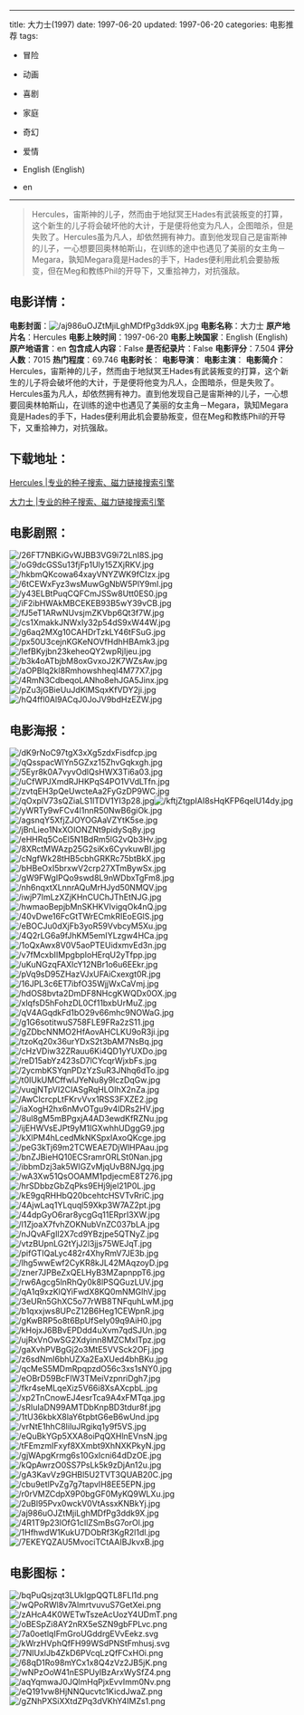 
---
title: 大力士(1997)
date: 1997-06-20
updated: 1997-06-20
categories: 电影推荐
tags:
- 冒险
- 动画
- 喜剧
- 家庭
- 奇幻
- 爱情

- English (English)
- en
---


> Hercules，宙斯神的儿子，然而由于地狱冥王Hades有武装叛变的打算，这个新生的儿子将会破坏他的大计，于是便将他变为凡人，企图暗杀，但是失败了。Hercules虽为凡人，却依然拥有神力。直到他发现自己是宙斯神的儿子，一心想要回奥林帕斯山，在训练的途中也遇见了美丽的女主角－Megara，孰知Megara竟是Hades的手下，Hades便利用此机会要胁叛变，但在Meg和教练Phil的开导下，又重拾神力，对抗强敌。

## **电影详情**：

**电影封面**：<img src="https://image.tmdb.org/t/p/w200/aj986uOJZtMjiLghMDfPg3ddk9X.jpg" alt="/aj986uOJZtMjiLghMDfPg3ddk9X.jpg" title="/aj986uOJZtMjiLghMDfPg3ddk9X.jpg">
**电影名称**：大力士
**原产地片名**：Hercules
**电影上映时间**：1997-06-20
**电影上映国家**：English (English)
**原产地语言**：en
**包含成人内容**：False
**是否纪录片**：False
**电影评分**：7.504
**评分人数**：7015
**热门程度**：69.746
**电影时长**：
**电影导演**：
**电影主演**：
**电影简介**：Hercules，宙斯神的儿子，然而由于地狱冥王Hades有武装叛变的打算，这个新生的儿子将会破坏他的大计，于是便将他变为凡人，企图暗杀，但是失败了。Hercules虽为凡人，却依然拥有神力。直到他发现自己是宙斯神的儿子，一心想要回奥林帕斯山，在训练的途中也遇见了美丽的女主角－Megara，孰知Megara竟是Hades的手下，Hades便利用此机会要胁叛变，但在Meg和教练Phil的开导下，又重拾神力，对抗强敌。

## **下载地址**：
[Hercules |专业的种子搜索、磁力链接搜索引擎](https://movie.amd794.com:2083/?search=Hercules&ordering=&mode=match_phrase&page_size=10&page=1)

[大力士 |专业的种子搜索、磁力链接搜索引擎](https://movie.amd794.com:2083/?search=%E5%A4%A7%E5%8A%9B%E5%A3%AB&ordering=&mode=match_phrase&page_size=10&page=1)
 

## **电影剧照**：
<img src="https://image.tmdb.org/t/p/original/26FT7NBKiGvWJBB3VG9i72LnI8S.jpg" alt="/26FT7NBKiGvWJBB3VG9i72LnI8S.jpg" title="/26FT7NBKiGvWJBB3VG9i72LnI8S.jpg"><img src="https://image.tmdb.org/t/p/original/oG9dcGSSu13fjFp1Uly15ZXjRKV.jpg" alt="/oG9dcGSSu13fjFp1Uly15ZXjRKV.jpg" title="/oG9dcGSSu13fjFp1Uly15ZXjRKV.jpg"><img src="https://image.tmdb.org/t/p/original/hkbmQKcowa64xayVNYZWK9fCIzx.jpg" alt="/hkbmQKcowa64xayVNYZWK9fCIzx.jpg" title="/hkbmQKcowa64xayVNYZWK9fCIzx.jpg"><img src="https://image.tmdb.org/t/p/original/6tCEWxFyz3wsMuwGgNbW5PlY9mI.jpg" alt="/6tCEWxFyz3wsMuwGgNbW5PlY9mI.jpg" title="/6tCEWxFyz3wsMuwGgNbW5PlY9mI.jpg"><img src="https://image.tmdb.org/t/p/original/y43ELBtPuqCQFCmJSSw8Utt0ES0.jpg" alt="/y43ELBtPuqCQFCmJSSw8Utt0ES0.jpg" title="/y43ELBtPuqCQFCmJSSw8Utt0ES0.jpg"><img src="https://image.tmdb.org/t/p/original/iF2ibHWAkMBCEKEB93B5wY39vCB.jpg" alt="/iF2ibHWAkMBCEKEB93B5wY39vCB.jpg" title="/iF2ibHWAkMBCEKEB93B5wY39vCB.jpg"><img src="https://image.tmdb.org/t/p/original/fJ5eT1ARwNUvsjmZKVbp6Qt3f7W.jpg" alt="/fJ5eT1ARwNUvsjmZKVbp6Qt3f7W.jpg" title="/fJ5eT1ARwNUvsjmZKVbp6Qt3f7W.jpg"><img src="https://image.tmdb.org/t/p/original/cs1XmakkJNWxIy32p54dS9xW44W.jpg" alt="/cs1XmakkJNWxIy32p54dS9xW44W.jpg" title="/cs1XmakkJNWxIy32p54dS9xW44W.jpg"><img src="https://image.tmdb.org/t/p/original/g6aq2MXg10CAHDrTzkLY46tFSuG.jpg" alt="/g6aq2MXg10CAHDrTzkLY46tFSuG.jpg" title="/g6aq2MXg10CAHDrTzkLY46tFSuG.jpg"><img src="https://image.tmdb.org/t/p/original/px50U3cejnKGKeNOVfHdhHBAmk3.jpg" alt="/px50U3cejnKGKeNOVfHdhHBAmk3.jpg" title="/px50U3cejnKGKeNOVfHdhHBAmk3.jpg"><img src="https://image.tmdb.org/t/p/original/lefBKyjbn23keheoQY2wpRjIjeu.jpg" alt="/lefBKyjbn23keheoQY2wpRjIjeu.jpg" title="/lefBKyjbn23keheoQY2wpRjIjeu.jpg"><img src="https://image.tmdb.org/t/p/original/b3k4oATbjbM8oxGvxoJ2K7WZsAw.jpg" alt="/b3k4oATbjbM8oxGvxoJ2K7WZsAw.jpg" title="/b3k4oATbjbM8oxGvxoJ2K7WZsAw.jpg"><img src="https://image.tmdb.org/t/p/original/aOPBIq2kl8RmhowshheqI4M77X7.jpg" alt="/aOPBIq2kl8RmhowshheqI4M77X7.jpg" title="/aOPBIq2kl8RmhowshheqI4M77X7.jpg"><img src="https://image.tmdb.org/t/p/original/4RmN3CdbeqoLANho8ehJGA5Jinx.jpg" alt="/4RmN3CdbeqoLANho8ehJGA5Jinx.jpg" title="/4RmN3CdbeqoLANho8ehJGA5Jinx.jpg"><img src="https://image.tmdb.org/t/p/original/pZu3jGBieUuJdKlMSqxKfVDY2ji.jpg" alt="/pZu3jGBieUuJdKlMSqxKfVDY2ji.jpg" title="/pZu3jGBieUuJdKlMSqxKfVDY2ji.jpg"><img src="https://image.tmdb.org/t/p/original/hQ4ffl0Al9ACqJ0JoJV9bdHzEZW.jpg" alt="/hQ4ffl0Al9ACqJ0JoJV9bdHzEZW.jpg" title="/hQ4ffl0Al9ACqJ0JoJV9bdHzEZW.jpg">

## **电影海报**：
<img src="https://image.tmdb.org/t/p/original/dK9rNoC97tgX3xXg5zdxFisdfcp.jpg" alt="/dK9rNoC97tgX3xXg5zdxFisdfcp.jpg" title="/dK9rNoC97tgX3xXg5zdxFisdfcp.jpg"><img src="https://image.tmdb.org/t/p/original/qQsspacWlYn5GZxz15ZhvGqkxgh.jpg" alt="/qQsspacWlYn5GZxz15ZhvGqkxgh.jpg" title="/qQsspacWlYn5GZxz15ZhvGqkxgh.jpg"><img src="https://image.tmdb.org/t/p/original/5Eyr8k0A7vyvOdlQsHWX3Ti6a03.jpg" alt="/5Eyr8k0A7vyvOdlQsHWX3Ti6a03.jpg" title="/5Eyr8k0A7vyvOdlQsHWX3Ti6a03.jpg"><img src="https://image.tmdb.org/t/p/original/uCfWPJXmdRJHKPqS4PO1VVdLTfn.jpg" alt="/uCfWPJXmdRJHKPqS4PO1VVdLTfn.jpg" title="/uCfWPJXmdRJHKPqS4PO1VVdLTfn.jpg"><img src="https://image.tmdb.org/t/p/original/zvtqEH3pQeUwcteAa2FyGzDP9WC.jpg" alt="/zvtqEH3pQeUwcteAa2FyGzDP9WC.jpg" title="/zvtqEH3pQeUwcteAa2FyGzDP9WC.jpg"><img src="https://image.tmdb.org/t/p/original/qOxplV73sQZiaLS1lTDV1YI3p28.jpg" alt="/qOxplV73sQZiaLS1lTDV1YI3p28.jpg" title="/qOxplV73sQZiaLS1lTDV1YI3p28.jpg"><img src="https://image.tmdb.org/t/p/original/kftjZtgpIAI8sHqKFP6qelU14dy.jpg" alt="/kftjZtgpIAI8sHqKFP6qelU14dy.jpg" title="/kftjZtgpIAI8sHqKFP6qelU14dy.jpg"><img src="https://image.tmdb.org/t/p/original/yWRTy9wFCv4l1nnR50NwB6giOk.jpg" alt="/yWRTy9wFCv4l1nnR50NwB6giOk.jpg" title="/yWRTy9wFCv4l1nnR50NwB6giOk.jpg"><img src="https://image.tmdb.org/t/p/original/agsnqY5XfjZJOYOGAaVZYtK5se.jpg" alt="/agsnqY5XfjZJOYOGAaVZYtK5se.jpg" title="/agsnqY5XfjZJOYOGAaVZYtK5se.jpg"><img src="https://image.tmdb.org/t/p/original/jBnLieo1NxXOIONZNt9pidySq8y.jpg" alt="/jBnLieo1NxXOIONZNt9pidySq8y.jpg" title="/jBnLieo1NxXOIONZNt9pidySq8y.jpg"><img src="https://image.tmdb.org/t/p/original/eHHRq5CoEl5N1BdRm5lG2vQb3Hv.jpg" alt="/eHHRq5CoEl5N1BdRm5lG2vQb3Hv.jpg" title="/eHHRq5CoEl5N1BdRm5lG2vQb3Hv.jpg"><img src="https://image.tmdb.org/t/p/original/8XRctMWAzp25G2siKx6CyvkuwBI.jpg" alt="/8XRctMWAzp25G2siKx6CyvkuwBI.jpg" title="/8XRctMWAzp25G2siKx6CyvkuwBI.jpg"><img src="https://image.tmdb.org/t/p/original/cNgfWk28tHB5cbhGRKRc75btBkX.jpg" alt="/cNgfWk28tHB5cbhGRKRc75btBkX.jpg" title="/cNgfWk28tHB5cbhGRKRc75btBkX.jpg"><img src="https://image.tmdb.org/t/p/original/bHBeOxI5brxwV2crp27XTmBywSx.jpg" alt="/bHBeOxI5brxwV2crp27XTmBywSx.jpg" title="/bHBeOxI5brxwV2crp27XTmBywSx.jpg"><img src="https://image.tmdb.org/t/p/original/gW9FWgIPQo9swd8L9nWDbxTgFm8.jpg" alt="/gW9FWgIPQo9swd8L9nWDbxTgFm8.jpg" title="/gW9FWgIPQo9swd8L9nWDbxTgFm8.jpg"><img src="https://image.tmdb.org/t/p/original/nh6nqxtXLnnrAQuMrHJyd50NMQV.jpg" alt="/nh6nqxtXLnnrAQuMrHJyd50NMQV.jpg" title="/nh6nqxtXLnnrAQuMrHJyd50NMQV.jpg"><img src="https://image.tmdb.org/t/p/original/iwjP7ImLzXZjKHnCUChJThEtNJG.jpg" alt="/iwjP7ImLzXZjKHnCUChJThEtNJG.jpg" title="/iwjP7ImLzXZjKHnCUChJThEtNJG.jpg"><img src="https://image.tmdb.org/t/p/original/hwmaoBepjbMnSKHKVIvigqOk4nQ.jpg" alt="/hwmaoBepjbMnSKHKVIvigqOk4nQ.jpg" title="/hwmaoBepjbMnSKHKVIvigqOk4nQ.jpg"><img src="https://image.tmdb.org/t/p/original/40vDwe16FcGtTWrECmkRIEoEGlS.jpg" alt="/40vDwe16FcGtTWrECmkRIEoEGlS.jpg" title="/40vDwe16FcGtTWrECmkRIEoEGlS.jpg"><img src="https://image.tmdb.org/t/p/original/eBOCJu0dXjFb3yoR59VvbcyM5Xu.jpg" alt="/eBOCJu0dXjFb3yoR59VvbcyM5Xu.jpg" title="/eBOCJu0dXjFb3yoR59VvbcyM5Xu.jpg"><img src="https://image.tmdb.org/t/p/original/4Q2rLG6a9fJhKM5emIYLzgw4HCa.jpg" alt="/4Q2rLG6a9fJhKM5emIYLzgw4HCa.jpg" title="/4Q2rLG6a9fJhKM5emIYLzgw4HCa.jpg"><img src="https://image.tmdb.org/t/p/original/1oQxAwx8V0V5aoPTEUidxmvEd3n.jpg" alt="/1oQxAwx8V0V5aoPTEUidxmvEd3n.jpg" title="/1oQxAwx8V0V5aoPTEUidxmvEd3n.jpg"><img src="https://image.tmdb.org/t/p/original/v7fMcxbIIMpgbpIoHErqU2yTfpp.jpg" alt="/v7fMcxbIIMpgbpIoHErqU2yTfpp.jpg" title="/v7fMcxbIIMpgbpIoHErqU2yTfpp.jpg"><img src="https://image.tmdb.org/t/p/original/uKuNGzqFAXlcY12NBr1o6u6EEkr.jpg" alt="/uKuNGzqFAXlcY12NBr1o6u6EEkr.jpg" title="/uKuNGzqFAXlcY12NBr1o6u6EEkr.jpg"><img src="https://image.tmdb.org/t/p/original/pVq9sD95ZHazVJxUFAiCxexgt0R.jpg" alt="/pVq9sD95ZHazVJxUFAiCxexgt0R.jpg" title="/pVq9sD95ZHazVJxUFAiCxexgt0R.jpg"><img src="https://image.tmdb.org/t/p/original/16JPL3c6ET7ibfO35WjjWxCaVmj.jpg" alt="/16JPL3c6ET7ibfO35WjjWxCaVmj.jpg" title="/16JPL3c6ET7ibfO35WjjWxCaVmj.jpg"><img src="https://image.tmdb.org/t/p/original/hdOS8bvta2DmDF8NHcgKWQDx0OX.jpg" alt="/hdOS8bvta2DmDF8NHcgKWQDx0OX.jpg" title="/hdOS8bvta2DmDF8NHcgKWQDx0OX.jpg"><img src="https://image.tmdb.org/t/p/original/xlqfsD5hFohzDL0Cf11bxbUrMuZ.jpg" alt="/xlqfsD5hFohzDL0Cf11bxbUrMuZ.jpg" title="/xlqfsD5hFohzDL0Cf11bxbUrMuZ.jpg"><img src="https://image.tmdb.org/t/p/original/qV4AGqdkFd1bO29v66mhc9NOWaG.jpg" alt="/qV4AGqdkFd1bO29v66mhc9NOWaG.jpg" title="/qV4AGqdkFd1bO29v66mhc9NOWaG.jpg"><img src="https://image.tmdb.org/t/p/original/g1G6sotitwuS758FLE9FRa2zS11.jpg" alt="/g1G6sotitwuS758FLE9FRa2zS11.jpg" title="/g1G6sotitwuS758FLE9FRa2zS11.jpg"><img src="https://image.tmdb.org/t/p/original/gZDbcNNMO2HfAovAHCLKU9oR3ji.jpg" alt="/gZDbcNNMO2HfAovAHCLKU9oR3ji.jpg" title="/gZDbcNNMO2HfAovAHCLKU9oR3ji.jpg"><img src="https://image.tmdb.org/t/p/original/tzoKq20x36urYDxS2t3bAM7NsBq.jpg" alt="/tzoKq20x36urYDxS2t3bAM7NsBq.jpg" title="/tzoKq20x36urYDxS2t3bAM7NsBq.jpg"><img src="https://image.tmdb.org/t/p/original/cHzVDiw32ZRauu6Ki4QD1yYUXDo.jpg" alt="/cHzVDiw32ZRauu6Ki4QD1yYUXDo.jpg" title="/cHzVDiw32ZRauu6Ki4QD1yYUXDo.jpg"><img src="https://image.tmdb.org/t/p/original/reD15abYz423sD7lCYcqrWjxbFs.jpg" alt="/reD15abYz423sD7lCYcqrWjxbFs.jpg" title="/reD15abYz423sD7lCYcqrWjxbFs.jpg"><img src="https://image.tmdb.org/t/p/original/2ycmbKSYqnPDzYzSuR3JNhq6dTo.jpg" alt="/2ycmbKSYqnPDzYzSuR3JNhq6dTo.jpg" title="/2ycmbKSYqnPDzYzSuR3JNhq6dTo.jpg"><img src="https://image.tmdb.org/t/p/original/t0IUkUMCffwlJYeNu8y9IczDqGw.jpg" alt="/t0IUkUMCffwlJYeNu8y9IczDqGw.jpg" title="/t0IUkUMCffwlJYeNu8y9IczDqGw.jpg"><img src="https://image.tmdb.org/t/p/original/vuqjNTpVI2CIASgRqHLOIhX2nZa.jpg" alt="/vuqjNTpVI2CIASgRqHLOIhX2nZa.jpg" title="/vuqjNTpVI2CIASgRqHLOIhX2nZa.jpg"><img src="https://image.tmdb.org/t/p/original/AwCIcrcpLtFKrvVvx1RSS3FXZE2.jpg" alt="/AwCIcrcpLtFKrvVvx1RSS3FXZE2.jpg" title="/AwCIcrcpLtFKrvVvx1RSS3FXZE2.jpg"><img src="https://image.tmdb.org/t/p/original/iaXogH2hx6nMvOTgu9v4lDRs2HV.jpg" alt="/iaXogH2hx6nMvOTgu9v4lDRs2HV.jpg" title="/iaXogH2hx6nMvOTgu9v4lDRs2HV.jpg"><img src="https://image.tmdb.org/t/p/original/8ul8gM5mBPgxjA4AD3ewdKfRZNu.jpg" alt="/8ul8gM5mBPgxjA4AD3ewdKfRZNu.jpg" title="/8ul8gM5mBPgxjA4AD3ewdKfRZNu.jpg"><img src="https://image.tmdb.org/t/p/original/ijEHWVsEJPt9yM1lGXwhhUDggG9.jpg" alt="/ijEHWVsEJPt9yM1lGXwhhUDggG9.jpg" title="/ijEHWVsEJPt9yM1lGXwhhUDggG9.jpg"><img src="https://image.tmdb.org/t/p/original/kXlPM4hLcedMkNKSpxIAxoQKcge.jpg" alt="/kXlPM4hLcedMkNKSpxIAxoQKcge.jpg" title="/kXlPM4hLcedMkNKSpxIAxoQKcge.jpg"><img src="https://image.tmdb.org/t/p/original/peG3kTj69m2TCWEAE7DjWlHPAau.jpg" alt="/peG3kTj69m2TCWEAE7DjWlHPAau.jpg" title="/peG3kTj69m2TCWEAE7DjWlHPAau.jpg"><img src="https://image.tmdb.org/t/p/original/bnZJBieHQ10ECSramrORLSt0Nan.jpg" alt="/bnZJBieHQ10ECSramrORLSt0Nan.jpg" title="/bnZJBieHQ10ECSramrORLSt0Nan.jpg"><img src="https://image.tmdb.org/t/p/original/ibbmDzj3ak5WIGZvMjqUvB8NJgq.jpg" alt="/ibbmDzj3ak5WIGZvMjqUvB8NJgq.jpg" title="/ibbmDzj3ak5WIGZvMjqUvB8NJgq.jpg"><img src="https://image.tmdb.org/t/p/original/wA3Xw51QsOOAMM1pdjecmE8T276.jpg" alt="/wA3Xw51QsOOAMM1pdjecmE8T276.jpg" title="/wA3Xw51QsOOAMM1pdjecmE8T276.jpg"><img src="https://image.tmdb.org/t/p/original/hrSDbbzGbZqPks9EHj9jel21P0L.jpg" alt="/hrSDbbzGbZqPks9EHj9jel21P0L.jpg" title="/hrSDbbzGbZqPks9EHj9jel21P0L.jpg"><img src="https://image.tmdb.org/t/p/original/kE9gqRHHbQ20bcehtcHSVTvRriC.jpg" alt="/kE9gqRHHbQ20bcehtcHSVTvRriC.jpg" title="/kE9gqRHHbQ20bcehtcHSVTvRriC.jpg"><img src="https://image.tmdb.org/t/p/original/4AjwLaq1YLquql59Xkp3W7AZ2pt.jpg" alt="/4AjwLaq1YLquql59Xkp3W7AZ2pt.jpg" title="/4AjwLaq1YLquql59Xkp3W7AZ2pt.jpg"><img src="https://image.tmdb.org/t/p/original/44dpGyO6rar8ycgGq11ERprI3XW.jpg" alt="/44dpGyO6rar8ycgGq11ERprI3XW.jpg" title="/44dpGyO6rar8ycgGq11ERprI3XW.jpg"><img src="https://image.tmdb.org/t/p/original/l1ZjoaX7fvhZOKNubVnZC037bLA.jpg" alt="/l1ZjoaX7fvhZOKNubVnZC037bLA.jpg" title="/l1ZjoaX7fvhZOKNubVnZC037bLA.jpg"><img src="https://image.tmdb.org/t/p/original/nJQvAFgIl2X7cd9YBzjpe5QTNyZ.jpg" alt="/nJQvAFgIl2X7cd9YBzjpe5QTNyZ.jpg" title="/nJQvAFgIl2X7cd9YBzjpe5QTNyZ.jpg"><img src="https://image.tmdb.org/t/p/original/vtzBUpnLG2tYjJ2l3jjs75WEJqT.jpg" alt="/vtzBUpnLG2tYjJ2l3jjs75WEJqT.jpg" title="/vtzBUpnLG2tYjJ2l3jjs75WEJqT.jpg"><img src="https://image.tmdb.org/t/p/original/pifGTIQaLyc482r4XhyRmV7JE3b.jpg" alt="/pifGTIQaLyc482r4XhyRmV7JE3b.jpg" title="/pifGTIQaLyc482r4XhyRmV7JE3b.jpg"><img src="https://image.tmdb.org/t/p/original/lhg5wwEwf2CyKR8kJL42MAqzoyD.jpg" alt="/lhg5wwEwf2CyKR8kJL42MAqzoyD.jpg" title="/lhg5wwEwf2CyKR8kJL42MAqzoyD.jpg"><img src="https://image.tmdb.org/t/p/original/zner7JPBeZxQELHyB3MZapnppT6.jpg" alt="/zner7JPBeZxQELHyB3MZapnppT6.jpg" title="/zner7JPBeZxQELHyB3MZapnppT6.jpg"><img src="https://image.tmdb.org/t/p/original/rw6Agcg5lnRhQy0k8lPSQGuzLUV.jpg" alt="/rw6Agcg5lnRhQy0k8lPSQGuzLUV.jpg" title="/rw6Agcg5lnRhQy0k8lPSQGuzLUV.jpg"><img src="https://image.tmdb.org/t/p/original/qA1q9xzKlQYiFwdX8KQ0mNMGlhV.jpg" alt="/qA1q9xzKlQYiFwdX8KQ0mNMGlhV.jpg" title="/qA1q9xzKlQYiFwdX8KQ0mNMGlhV.jpg"><img src="https://image.tmdb.org/t/p/original/3eURn5GhXC5o77rWB8TNFquhLwM.jpg" alt="/3eURn5GhXC5o77rWB8TNFquhLwM.jpg" title="/3eURn5GhXC5o77rWB8TNFquhLwM.jpg"><img src="https://image.tmdb.org/t/p/original/b1qxxjws8UPcZ12B6Heg1CEWpnR.jpg" alt="/b1qxxjws8UPcZ12B6Heg1CEWpnR.jpg" title="/b1qxxjws8UPcZ12B6Heg1CEWpnR.jpg"><img src="https://image.tmdb.org/t/p/original/gKwBRP5o8t6BpUfSeIy09q9AiH0.jpg" alt="/gKwBRP5o8t6BpUfSeIy09q9AiH0.jpg" title="/gKwBRP5o8t6BpUfSeIy09q9AiH0.jpg"><img src="https://image.tmdb.org/t/p/original/kHojxJ6BBvEPDdd4uXvm7qdSJUn.jpg" alt="/kHojxJ6BBvEPDdd4uXvm7qdSJUn.jpg" title="/kHojxJ6BBvEPDdd4uXvm7qdSJUn.jpg"><img src="https://image.tmdb.org/t/p/original/ujRxVnOwSG2Xdyinn8MZCMxITpz.jpg" alt="/ujRxVnOwSG2Xdyinn8MZCMxITpz.jpg" title="/ujRxVnOwSG2Xdyinn8MZCMxITpz.jpg"><img src="https://image.tmdb.org/t/p/original/gaXvhPVBgGj2o3MtE5VVSck2OFj.jpg" alt="/gaXvhPVBgGj2o3MtE5VVSck2OFj.jpg" title="/gaXvhPVBgGj2o3MtE5VVSck2OFj.jpg"><img src="https://image.tmdb.org/t/p/original/z6sdNmI6bhUZXa2EaXUed4bhBKu.jpg" alt="/z6sdNmI6bhUZXa2EaXUed4bhBKu.jpg" title="/z6sdNmI6bhUZXa2EaXUed4bhBKu.jpg"><img src="https://image.tmdb.org/t/p/original/qcMeS5MDmRpqpzdO56c3xs1sNY0.jpg" alt="/qcMeS5MDmRpqpzdO56c3xs1sNY0.jpg" title="/qcMeS5MDmRpqpzdO56c3xs1sNY0.jpg"><img src="https://image.tmdb.org/t/p/original/eOBrD59BcFlW3TMeiVzpnriDgh7.jpg" alt="/eOBrD59BcFlW3TMeiVzpnriDgh7.jpg" title="/eOBrD59BcFlW3TMeiVzpnriDgh7.jpg"><img src="https://image.tmdb.org/t/p/original/fkr4seMLqeXiz5V66i8XsAXcpbL.jpg" alt="/fkr4seMLqeXiz5V66i8XsAXcpbL.jpg" title="/fkr4seMLqeXiz5V66i8XsAXcpbL.jpg"><img src="https://image.tmdb.org/t/p/original/xp2TnCnowEJ4esrTca9A4xFMTqa.jpg" alt="/xp2TnCnowEJ4esrTca9A4xFMTqa.jpg" title="/xp2TnCnowEJ4esrTca9A4xFMTqa.jpg"><img src="https://image.tmdb.org/t/p/original/sRIuIaDN99AMTDbKnpBD3tdur8f.jpg" alt="/sRIuIaDN99AMTDbKnpBD3tdur8f.jpg" title="/sRIuIaDN99AMTDbKnpBD3tdur8f.jpg"><img src="https://image.tmdb.org/t/p/original/1tU36kbkX8laY6tpbtG6eB6wUnd.jpg" alt="/1tU36kbkX8laY6tpbtG6eB6wUnd.jpg" title="/1tU36kbkX8laY6tpbtG6eB6wUnd.jpg"><img src="https://image.tmdb.org/t/p/original/vrNtE1hhC8IiluJRgikq1y9f5VS.jpg" alt="/vrNtE1hhC8IiluJRgikq1y9f5VS.jpg" title="/vrNtE1hhC8IiluJRgikq1y9f5VS.jpg"><img src="https://image.tmdb.org/t/p/original/eQuBkYGp5XXA8oiPqQXHlnEVnsN.jpg" alt="/eQuBkYGp5XXA8oiPqQXHlnEVnsN.jpg" title="/eQuBkYGp5XXA8oiPqQXHlnEVnsN.jpg"><img src="https://image.tmdb.org/t/p/original/tFEmzmIFxyf8XXmbt9XhNXKPkyN.jpg" alt="/tFEmzmIFxyf8XXmbt9XhNXKPkyN.jpg" title="/tFEmzmIFxyf8XXmbt9XhNXKPkyN.jpg"><img src="https://image.tmdb.org/t/p/original/gjWApgKrmg6s10GxIcni64dDzOE.jpg" alt="/gjWApgKrmg6s10GxIcni64dDzOE.jpg" title="/gjWApgKrmg6s10GxIcni64dDzOE.jpg"><img src="https://image.tmdb.org/t/p/original/kQpAwrzO0SS7PsLk5k9zDjAn12u.jpg" alt="/kQpAwrzO0SS7PsLk5k9zDjAn12u.jpg" title="/kQpAwrzO0SS7PsLk5k9zDjAn12u.jpg"><img src="https://image.tmdb.org/t/p/original/gA3KavVz9GHBl5U2TVT3QUAB20C.jpg" alt="/gA3KavVz9GHBl5U2TVT3QUAB20C.jpg" title="/gA3KavVz9GHBl5U2TVT3QUAB20C.jpg"><img src="https://image.tmdb.org/t/p/original/cbu9etlPvZg7g7tapvIH8EE5EPN.jpg" alt="/cbu9etlPvZg7g7tapvIH8EE5EPN.jpg" title="/cbu9etlPvZg7g7tapvIH8EE5EPN.jpg"><img src="https://image.tmdb.org/t/p/original/r0rVMZCdpX9P0bgGF0MyKQ9WLXu.jpg" alt="/r0rVMZCdpX9P0bgGF0MyKQ9WLXu.jpg" title="/r0rVMZCdpX9P0bgGF0MyKQ9WLXu.jpg"><img src="https://image.tmdb.org/t/p/original/2uBl95Pvx0wckV0VtAssxKNBkYj.jpg" alt="/2uBl95Pvx0wckV0VtAssxKNBkYj.jpg" title="/2uBl95Pvx0wckV0VtAssxKNBkYj.jpg"><img src="https://image.tmdb.org/t/p/original/aj986uOJZtMjiLghMDfPg3ddk9X.jpg" alt="/aj986uOJZtMjiLghMDfPg3ddk9X.jpg" title="/aj986uOJZtMjiLghMDfPg3ddk9X.jpg"><img src="https://image.tmdb.org/t/p/original/4R1T9p23lOfG1cIlZSmBsG7orOl.jpg" alt="/4R1T9p23lOfG1cIlZSmBsG7orOl.jpg" title="/4R1T9p23lOfG1cIlZSmBsG7orOl.jpg"><img src="https://image.tmdb.org/t/p/original/1HfhwdW1KukU7DObRf3KgR2l1dl.jpg" alt="/1HfhwdW1KukU7DObRf3KgR2l1dl.jpg" title="/1HfhwdW1KukU7DObRf3KgR2l1dl.jpg"><img src="https://image.tmdb.org/t/p/original/7EKEYQZAU5MvociTCtAAIBJkvxB.jpg" alt="/7EKEYQZAU5MvociTCtAAIBJkvxB.jpg" title="/7EKEYQZAU5MvociTCtAAIBJkvxB.jpg">

## **电影图标**：
<img src="https://image.tmdb.org/t/p/original/bqPuQsjzqt3LUkIgpQQTL8FLl1d.png" alt="/bqPuQsjzqt3LUkIgpQQTL8FLl1d.png" title="/bqPuQsjzqt3LUkIgpQQTL8FLl1d.png"><img src="https://image.tmdb.org/t/p/original/wQPoRWl8v7AlmrtvuvuS7GetXei.png" alt="/wQPoRWl8v7AlmrtvuvuS7GetXei.png" title="/wQPoRWl8v7AlmrtvuvuS7GetXei.png"><img src="https://image.tmdb.org/t/p/original/zAHcA4K0WETwTszeAcUozY4UDmT.png" alt="/zAHcA4K0WETwTszeAcUozY4UDmT.png" title="/zAHcA4K0WETwTszeAcUozY4UDmT.png"><img src="https://image.tmdb.org/t/p/original/oBESpZi8AY2nRX5eSZN9gbFPLvc.png" alt="/oBESpZi8AY2nRX5eSZN9gbFPLvc.png" title="/oBESpZi8AY2nRX5eSZN9gbFPLvc.png"><img src="https://image.tmdb.org/t/p/original/7a0oetlqIFmGroUGddrgEVvEekz.svg" alt="/7a0oetlqIFmGroUGddrgEVvEekz.svg" title="/7a0oetlqIFmGroUGddrgEVvEekz.svg"><img src="https://image.tmdb.org/t/p/original/kWrzHVphQfFH99WSdPNStFmhusj.svg" alt="/kWrzHVphQfFH99WSdPNStFmhusj.svg" title="/kWrzHVphQfFH99WSdPNStFmhusj.svg"><img src="https://image.tmdb.org/t/p/original/7NIUxlJb4ZkD6PVcqLzQfFCxHOi.png" alt="/7NIUxlJb4ZkD6PVcqLzQfFCxHOi.png" title="/7NIUxlJb4ZkD6PVcqLzQfFCxHOi.png"><img src="https://image.tmdb.org/t/p/original/68qD1Ro98mYCx1x8Q4zVz2JB5jK.png" alt="/68qD1Ro98mYCx1x8Q4zVz2JB5jK.png" title="/68qD1Ro98mYCx1x8Q4zVz2JB5jK.png"><img src="https://image.tmdb.org/t/p/original/wNPzOoW41nESPUyIBzArxWySfZ4.png" alt="/wNPzOoW41nESPUyIBzArxWySfZ4.png" title="/wNPzOoW41nESPUyIBzArxWySfZ4.png"><img src="https://image.tmdb.org/t/p/original/aqYqmwaJ0JQlmHqPjxEvvImm0Nv.png" alt="/aqYqmwaJ0JQlmHqPjxEvvImm0Nv.png" title="/aqYqmwaJ0JQlmHqPjxEvvImm0Nv.png"><img src="https://image.tmdb.org/t/p/original/eQ191vw8HjNNQucvtc1KicdJwaZ.png" alt="/eQ191vw8HjNNQucvtc1KicdJwaZ.png" title="/eQ191vw8HjNNQucvtc1KicdJwaZ.png"><img src="https://image.tmdb.org/t/p/original/gZNhPXSiXXtdZPq3dVKhY4IMZs1.png" alt="/gZNhPXSiXXtdZPq3dVKhY4IMZs1.png" title="/gZNhPXSiXXtdZPq3dVKhY4IMZs1.png">
